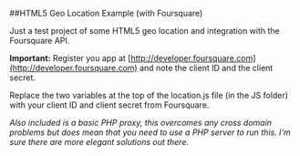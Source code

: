 ##HTML5 Geo Location Example (with Foursquare)

Just a test project of some HTML5 geo location and integration with the Foursquare API.

**Important:**
Register you app at [http://developer.foursquare.com](http://developer.foursquare.com) and note the client ID and the client secret.

Replace the two variables at the top of the location.js file (in the JS folder) with your client ID and client secret from Foursquare.

*Also included is a basic PHP proxy, this overcomes any cross domain problems but does mean that you need to use a PHP server to run this. I'm sure there are more elegant solutions out there.*

